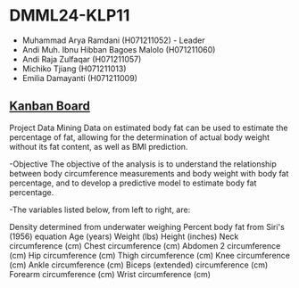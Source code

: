 # DMML24-KLP11

- Muhammad Arya Ramdani (H071211052) - Leader
- Andi Muh. Ibnu Hibban Bagoes Malolo (H071211060)
- Andi Raja Zulfaqar (H071211057)
- Michiko Tjiang (H071211013)
- Emilia Damayanti (H071211009)

## [Kanban Board](https://github.com/users/AndiMuhIbnuHibbanBagoesMalolo/projects/1/views/1)

Project Data Mining
Data on estimated body fat can be used to estimate the percentage of fat, allowing for the determination of actual body weight without its fat content, as well as BMI prediction.

-Objective
The objective of the analysis is to understand the relationship between body circumference measurements and body weight with body fat percentage, and to develop a predictive model to estimate body fat percentage.

-The variables listed below, from left to right, are:

Density determined from underwater weighing
Percent body fat from Siri's (1956) equation
Age (years)
Weight (lbs)
Height (inches)
Neck circumference (cm)
Chest circumference (cm)
Abdomen 2 circumference (cm)
Hip circumference (cm)
Thigh circumference (cm)
Knee circumference (cm)
Ankle circumference (cm)
Biceps (extended) circumference (cm)
Forearm circumference (cm)
Wrist circumference (cm)
